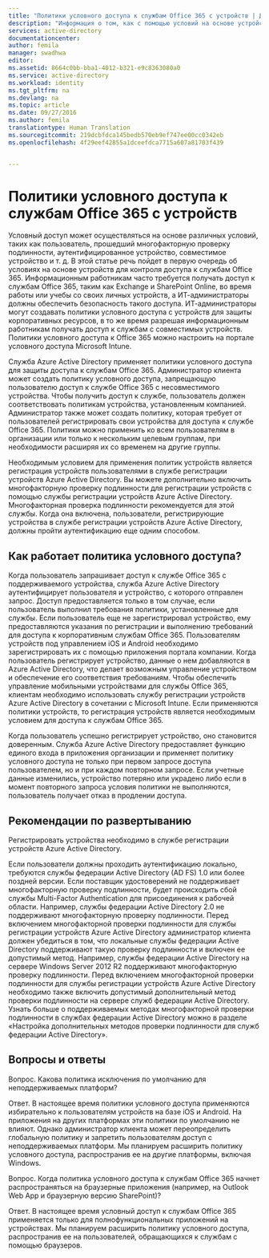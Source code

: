```yaml
---
title: "Политики условного доступа к службам Office 365 с устройств | Документация Майкрософт"
description: "Информация о том, как с помощью условий на основе устройств управлять доступом к службам Office 365. Информационным работникам часто требуется получать доступ к службам Office 365, таким как Exchange и SharePoint Online, во время работы или учебы со своих личных устройств, а ИТ-администраторы должны обеспечить безопасность такого доступа. ИТ-администраторы могут создавать политики условного доступа с устройств для защиты корпоративных ресурсов, в то же время разрешая информационным работникам получать доступ к службам с совместимых устройств."
services: active-directory
documentationcenter: 
author: femila
manager: swadhwa
editor: 
ms.assetid: 8664c0bb-bba1-4012-b321-e9c8363080a0
ms.service: active-directory
ms.workload: identity
ms.tgt_pltfrm: na
ms.devlang: na
ms.topic: article
ms.date: 09/27/2016
ms.author: femila
translationtype: Human Translation
ms.sourcegitcommit: 219dcbfdca145bedb570eb9ef747ee00cc0342eb
ms.openlocfilehash: 4f29eef42855a1dceefdca7715a607a81703f439


---
```

# <a name="conditional-access-device-policies-for-office-365-services"></a>Политики условного доступа к службам Office 365 с устройств
Условный доступ может осуществляться на основе различных условий, таких как пользователь, прошедший многофакторную проверку подлинности, аутентифицированное устройство, совместимое устройство и т. д. В этой статье речь пойдет в первую очередь об условиях на основе устройств для контроля доступа к службам Office 365. Информационным работникам часто требуется получать доступ к службам Office 365, таким как Exchange и SharePoint Online, во время работы или учебы со своих личных устройств, а ИТ-администраторы должны обеспечить безопасность такого доступа. ИТ-администраторы могут создавать политики условного доступа с устройств для защиты корпоративных ресурсов, в то же время разрешая информационным работникам получать доступ к службам с совместимых устройств. Политики условного доступа к Office 365 можно настроить на портале условного доступа Microsoft Intune.

Служба Azure Active Directory применяет политики условного доступа для защиты доступа к службам Office 365. Администратор клиента может создать политику условного доступа, запрещающую пользователю доступ к службе Office 365 с несовместимого устройства. Чтобы получить доступ к службе, пользователь должен соответствовать политикам устройства, установленным компанией. Администратор также может создать политику, которая требует от пользователей регистрировать свои устройства для доступа к службе Office 365. Политики можно применить ко всем пользователям в организации или только к нескольким целевым группам, при необходимости расширяя их со временем на другие группы.

Необходимым условием для применения политик устройств является регистрация устройств пользователями в службе регистрации устройств Azure Active Directory. Вы можете дополнительно включить многофакторную проверку подлинности для регистрации устройств с помощью службы регистрации устройств Azure Active Directory. Многофакторная проверка подлинности рекомендуется для этой службы. Когда она включена, пользователи, регистрирующие устройства в службе регистрации устройств Azure Active Directory, должны пройти аутентификацию еще одним способом.

## <a name="how-does-conditional-access-policy-work"></a>Как работает политика условного доступа?
Когда пользователь запрашивает доступ к службе Office 365 с поддерживаемого устройства, служба Azure Active Directory аутентифицирует пользователя и устройство, с которого отправлен запрос. Доступ предоставляется только в том случае, если пользователь выполнил требования политики, установленные для службы. Если пользователь еще не зарегистрировал устройство, ему предоставляются указания по регистрации и выполнению требований для доступа к корпоративным службам Office 365. Пользователям устройств под управлением iOS и Android необходимо зарегистрировать их с помощью приложения портала компании. Когда пользователь регистрирует устройство, данные о нем добавляются в Azure Active Directory, что делает возможным управление устройством и обеспечение его соответствия требованиям. Чтобы обеспечить управление мобильными устройствами для службы Office 365, клиентам необходимо использовать службу регистрации устройств Azure Active Directory в сочетании с Microsoft Intune. Если применяются политики устройств, то регистрация устройств является необходимым условием для доступа к службам Office 365.

Когда пользователь успешно регистрирует устройство, оно становится доверенным. Служба Azure Active Directory предоставляет функцию единого входа в приложения организации и применяет политику условного доступа не только при первом запросе доступа пользователем, но и при каждом повторном запросе. Если учетные данные изменились, устройство потеряно или украдено либо если в момент повторного запроса условия политики не выполняются, пользователь получает отказ в продлении доступа.

## <a name="deployment-considerations"></a>Рекомендации по развертыванию
Регистрировать устройства необходимо в службе регистрации устройств Azure Active Directory.

Если пользователи должны проходить аутентификацию локально, требуются службы федерации Active Directory (AD FS) 1.0 или более поздней версии. Если поставщик удостоверений не поддерживает многофакторную проверку подлинности, будет происходить сбой службы Multi-Factor Authentication для присоединения к рабочей области. Например, службы федерации Active Directory 2.0 не поддерживают многофакторную проверку подлинности. Перед включением многофакторной проверки подлинности для службы регистрации устройств Azure Active Directory администратор клиента должен убедиться в том, что локальные службы федерации Active Directory поддерживают такую проверку подлинности и включен ее допустимый метод. Например, службы федерации Active Directory на сервере Windows Server 2012 R2 поддерживают многофакторную проверку подлинности. Перед включением многофакторной проверки подлинности для службы регистрации устройств Azure Active Directory необходимо также включить допустимый дополнительный метод проверки подлинности на сервере служб федерации Active Directory. Узнать больше о поддерживаемых методах многофакторной проверки подлинности в службах федерации Active Directory можно в разделе «Настройка дополнительных методов проверки подлинности для служб федерации Active Directory».

## <a name="frequently-asked-questions-faq"></a>Вопросы и ответы
Вопрос. Какова политика исключения по умолчанию для неподдерживаемых платформ?

Ответ. В настоящее время политики условного доступа применяются избирательно к пользователям устройств на базе iOS и Android. На приложения на других платформах эти политики по умолчанию не влияют. Однако администратор клиента может переопределить глобальную политику и запретить пользователям доступ с неподдерживаемых платформ.
Мы планируем расширить политику условного доступа, распространив ее на другие платформы, включая Windows.

Вопрос. Когда политика условного доступа к службам Office 365 начнет распространяться на браузерные приложения (например, на Outlook Web App и браузерную версию SharePoint)?

Ответ. В настоящее время условный доступ к службам Office 365 применяется только для полнофункциональных приложений на устройствах. Мы планируем расширить политику условного доступа, распространив ее на пользователей, обращающихся к службам с помощью браузеров.




<!--HONumber=Nov16_HO3-->


